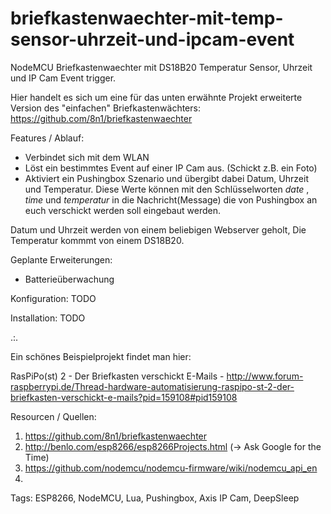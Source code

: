 # briefkastenwaechter-mit-temp-sensor-uhrzeit-und-ipcam-event
NodeMCU Briefkastenwaechter mit DS18B20 Temperatur Sensor, Uhrzeit und IP Cam Event trigger.

Hier handelt es sich um eine für das unten erwähnte Projekt erweiterte Version des "einfachen" Briefkastenwächters: https://github.com/8n1/briefkastenwaechter

Features / Ablauf:
* Verbindet sich mit dem WLAN
* Löst ein bestimmtes Event auf einer IP Cam aus. (Schickt z.B. ein Foto)
* Aktiviert ein Pushingbox Szenario und übergibt dabei Datum, Uhrzeit und Temperatur. Diese Werte können mit den Schlüsselworten $date$ , $time$ und $temperatur$ in die Nachricht(Message) die von Pushingbox an euch verschickt werden soll eingebaut werden.

Datum und Uhrzeit werden von einem beliebigen Webserver geholt, Die Temperatur kommmt von einem DS18B20.

Geplante Erweiterungen:
* Batterieüberwachung

Konfiguration:
TODO

Installation:
TODO

.:.

Ein schönes Beispielprojekt findet man hier:

RasPiPo(st) 2 - Der Briefkasten verschickt E-Mails - http://www.forum-raspberrypi.de/Thread-hardware-automatisierung-raspipo-st-2-der-briefkasten-verschickt-e-mails?pid=159108#pid159108


Resourcen / Quellen:

1. https://github.com/8n1/briefkastenwaechter
2. http://benlo.com/esp8266/esp8266Projects.html (-> Ask Google for the Time)
3. https://github.com/nodemcu/nodemcu-firmware/wiki/nodemcu_api_en
4. 


Tags: ESP8266, NodeMCU, Lua, Pushingbox, Axis IP Cam, DeepSleep
